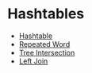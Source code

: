 # Hashtables

- [Hashtable](/java/datastructures/lib/src/main/java/datastructures/hashtable/HASHTABE.md)
- [Repeated Word](/java/datastructures/lib/src/main/java/datastructures/hashtable/REPEATEDWORD.md)
- [Tree Intersection](/java/datastructures/lib/src/main/java/datastructures/hashtable/TREEINTERSECTION.md)
- [Left Join](/java/datastructures/lib/src/main/java/datastructures/hashtable/LEFTJOIN.md)
